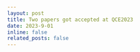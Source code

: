 ```yaml
---
layout: post
title: Two papers got accepted at QCE2023
date: 2023-9-01
inline: false
related_posts: false
---
```

